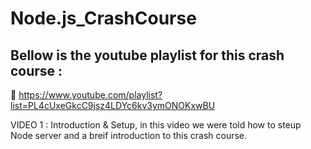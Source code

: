 # Node.js_CrashCourse

## Bellow is the youtube playlist for this crash course :

🔗 https://www.youtube.com/playlist?list=PL4cUxeGkcC9jsz4LDYc6kv3ymONOKxwBU

VIDEO 1 : 
 Introduction & Setup, in this video we were told how to steup Node server and a breif introduction to this crash course.
